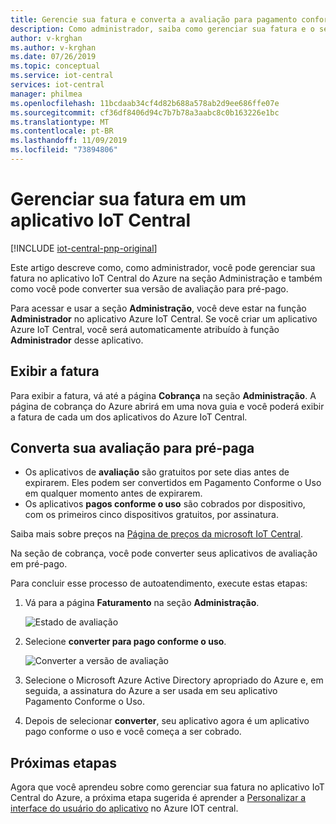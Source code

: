 ```yaml
---
title: Gerencie sua fatura e converta a avaliação para pagamento conforme o uso no aplicativo de IoT Central do Azure | Microsoft Docs
description: Como administrador, saiba como gerenciar sua fatura e o seu aplicativo de avaliação para pagamento à medida que você estiver em sua aplicação de IoT Central do Azure
author: v-krghan
ms.author: v-krghan
ms.date: 07/26/2019
ms.topic: conceptual
ms.service: iot-central
services: iot-central
manager: philmea
ms.openlocfilehash: 11bcdaab34cf4d82b688a578ab2d9ee686ffe07e
ms.sourcegitcommit: cf36df8406d94c7b7b78a3aabc8c0b163226e1bc
ms.translationtype: MT
ms.contentlocale: pt-BR
ms.lasthandoff: 11/09/2019
ms.locfileid: "73894806"
---
```

# <a name="manage-your-bill-in-an-iot-central-application"></a>Gerenciar sua fatura em um aplicativo IoT Central

[!INCLUDE [iot-central-pnp-original](../../../includes/iot-central-pnp-original-note.md)]

Este artigo descreve como, como administrador, você pode gerenciar sua fatura no aplicativo IoT Central do Azure na seção Administração e também como você pode converter sua versão de avaliação para pré-pago.

Para acessar e usar a seção **Administração**, você deve estar na função **Administrador** no aplicativo Azure IoT Central. Se você criar um aplicativo Azure IoT Central, você será automaticamente atribuído à função **Administrador** desse aplicativo.

## <a name="view-your-bill"></a>Exibir a fatura

Para exibir a fatura, vá até a página **Cobrança** na seção **Administração**. A página de cobrança do Azure abrirá em uma nova guia e você poderá exibir a fatura de cada um dos aplicativos do Azure IoT Central.

## <a name="convert-your-trial-to-pay-as-you-go"></a>Converta sua avaliação para pré-paga

- Os aplicativos de **avaliação** são gratuitos por sete dias antes de expirarem. Eles podem ser convertidos em Pagamento Conforme o Uso em qualquer momento antes de expirarem.
- Os aplicativos **pagos conforme o uso** são cobrados por dispositivo, com os primeiros cinco dispositivos gratuitos, por assinatura.

Saiba mais sobre preços na [Página de preços da microsoft IoT Central](https://azure.microsoft.com/pricing/details/iot-central/).

Na seção de cobrança, você pode converter seus aplicativos de avaliação em pré-pago.

Para concluir esse processo de autoatendimento, execute estas etapas:

1. Vá para a página **Faturamento** na seção **Administração**.

    ![Estado de avaliação](media/howto-view-bill/freetrialbilling.png)

1. Selecione **converter para pago conforme o uso**.

    ![Converter a versão de avaliação](media/howto-view-bill/convert.png)

1. Selecione o Microsoft Azure Active Directory apropriado do Azure e, em seguida, a assinatura do Azure a ser usada em seu aplicativo Pagamento Conforme o Uso.

1. Depois de selecionar **converter**, seu aplicativo agora é um aplicativo pago conforme o uso e você começa a ser cobrado.

## <a name="next-steps"></a>Próximas etapas

Agora que você aprendeu sobre como gerenciar sua fatura no aplicativo IoT Central do Azure, a próxima etapa sugerida é aprender a [Personalizar a interface do usuário do aplicativo](howto-customize-ui.md) no Azure IOT central.